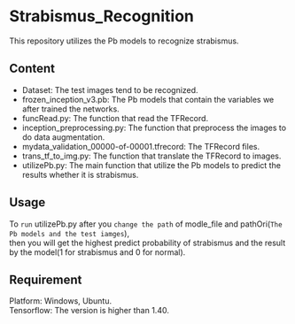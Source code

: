 # Strabismus_Recognition
This repository utilizes the Pb models to recognize strabismus.
## Content
* Dataset: The test images tend to be recognized.
* frozen_inception_v3.pb: The Pb models that contain the variables we after trained the networks.
* funcRead.py: The function that read the TFRecord.
* inception_preprocessing.py: The function that preprocess the images to do data augmentation.
* mydata_validation_00000-of-00001.tfrecord: The TFRecord files.
* trans_tf_to_img.py: The function that translate the TFRecord to images.
* utilizePb.py: The main function that utilize the Pb models to predict the results whether it is strabismus.
## Usage
To `run` utilizePb.py after you `change the path` of modle_file and pathOri(`The Pb models and the test iamges`), <br>
then you will get the highest predict probability of strabismus and the result by the model(1 for strabismus and 0 for normal).
## Requirement
Platform: Windows, Ubuntu. <br>
Tensorflow: The version is higher than 1.40.
